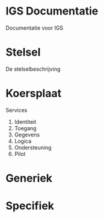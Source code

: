 # IGS Documentatie

 Documentatie voor IGS

# Stelsel

De stelselbeschrijving

# Koersplaat

Services

1. Identiteit
2. Toegang
3. Gegevens
4. Logica
5. Ondersteuning
6. Pilot

# Generiek


# Specifiek
